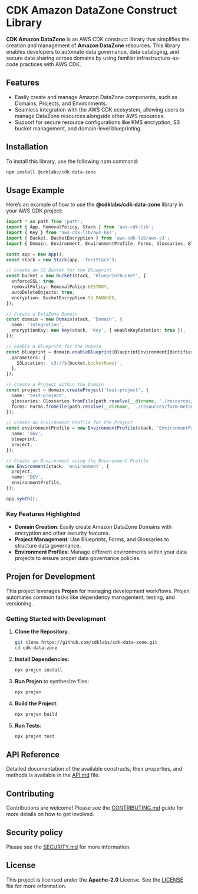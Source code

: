 # CDK Amazon DataZone Construct Library

**CDK Amazon DataZone** is an AWS CDK construct library that simplifies the creation and management of **Amazon DataZone** resources. This library enables developers to automate data governance, data cataloging, and secure data sharing across domains by using familiar infrastructure-as-code practices with AWS CDK.

## Features

- Easily create and manage Amazon DataZone components, such as Domains, Projects, and Environments.
- Seamless integration with the AWS CDK ecosystem, allowing users to manage DataZone resources alongside other AWS resources.
- Support for secure resource configurations like KMS encryption, S3 bucket management, and domain-level blueprinting.

## Installation

To install this library, use the following npm command:

```bash
npm install @cdklabs/cdk-data-zone
```

## Usage Example

Here’s an example of how to use the **@cdklabs/cdk-data-zone** library in your AWS CDK project:

```typescript
import * as path from 'path';
import { App, RemovalPolicy, Stack } from 'aws-cdk-lib';
import { Key } from 'aws-cdk-lib/aws-kms';
import { Bucket, BucketEncryption } from 'aws-cdk-lib/aws-s3';
import { Domain, Environment, EnvironmentProfile, Forms, Glossaries, BlueprintEnvironmentIdentifiers } from '@cdklabs/cdk-data-zone';

const app = new App();
const stack = new Stack(app, 'TestStack');

// Create an S3 Bucket for the Blueprint
const bucket = new Bucket(stack, 'BlueprintBucket', {
  enforceSSL: true,
  removalPolicy: RemovalPolicy.DESTROY,
  autoDeleteObjects: true,
  encryption: BucketEncryption.S3_MANAGED,
});

// Create a DataZone Domain
const domain = new Domain(stack, 'Domain', {
  name: 'integration',
  encryptionKey: new Key(stack, 'Key', { enableKeyRotation: true }),
});

// Enable a Blueprint for the Domain
const blueprint = domain.enableBlueprint(BlueprintEnvironmentIdentifiers.DEFAULT_DATA_LAKE, {
  parameters: {
    S3Location: `s3://${bucket.bucketName}`,
  },
});

// Create a Project within the Domain
const project = domain.createProject('test-project', {
  name: 'test-project',
  glossaries: Glossaries.fromFile(path.resolve(__dirname, './resources/glossaries.json')),
  forms: Forms.fromFile(path.resolve(__dirname, './resources/form-metadata.json')),
});

// Create an Environment Profile for the Project
const environmentProfile = new EnvironmentProfile(stack, 'EnvironmentProfile', {
  name: 'dev',
  blueprint,
  project,
});

// Create an Environment using the Environment Profile
new Environment(stack, 'environment', {
  project,
  name: 'DEV',
  environmentProfile,
});

app.synth();
```

### Key Features Highlighted

- **Domain Creation**: Easily create Amazon DataZone Domains with encryption and other security features.
- **Project Management**: Use Blueprints, Forms, and Glossaries to structure data governance.
- **Environment Profiles**: Manage different environments within your data projects to ensure proper data governance policies.

## Projen for Development

This project leverages **Projen** for managing development workflows. Projen automates common tasks like dependency management, testing, and versioning.

### Getting Started with Development

1. **Clone the Repository**:
   ```bash
   git clone https://github.com/cdklabs/cdk-data-zone.git
   cd cdk-data-zone
   ```

2. **Install Dependencies**:
   ```bash
   npx projen install
   ```

3. **Run Projen** to synthesize files:
   ```bash
   npx projen
   ```

4. **Build the Project**:
   ```bash
   npx projen build
   ```

5. **Run Tests**:
   ```bash
   npx projen test
   ```

## API Reference

Detailed documentation of the available constructs, their properties, and methods is available in the [API.md](API.md) file.


## Contributing

Contributions are welcome! Please see the [CONTRIBUTING.md](CONTRIBUTING.md) guide for more details on how to get involved.

## Security policy

Please see the [SECURITY.md](SECURITY.md) for more information.

## License

This project is licensed under the **Apache-2.0** License. See the [LICENSE](LICENSE) file for more information.
